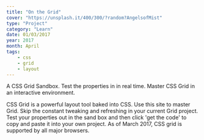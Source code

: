 ```yaml
---
title: "On the Grid"
cover: "https://unsplash.it/400/300/?random?AngelsofMist"
type: "Project"
category: "Learn"
date: 01/03/2017
year: 2017
month: April
tags:
    - css
    - grid
    - layout
---
```


A CSS Grid Sandbox. Test the properties in in real time. Master CSS Grid in an interactive environment.

CSS Grid is a powerful layout tool baked into CSS. Use this site to master Grid. Skip the constant tweaking and refreshing in your current Grid project. Test your properties out in the sand box and then click 'get the code' to copy and paste it into your own project. As of March 2017, CSS grid is supported by all major browsers.